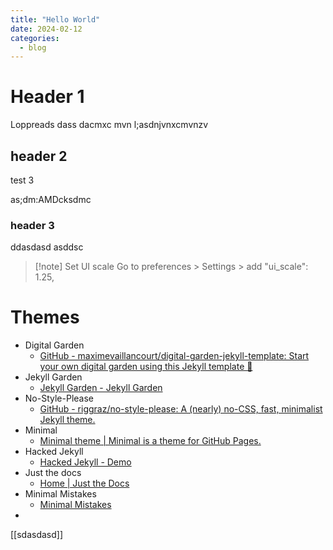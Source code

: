 ```yaml
---
title: "Hello World"
date: 2024-02-12
categories:
  - blog
---
```


# Header 1
Loppreads dass dacmxc mvn l;asdnjvnxcmvnzv


## header 2
test 3

as;dm:AMDcksdmc

### header 3

ddasdasd asddsc

> [!note] Set UI scale
> Go to preferences > Settings > add
> "ui_scale": 1.25,


# Themes
- Digital Garden
  - [GitHub - maximevaillancourt/digital-garden-jekyll-template: Start your own digital garden using this Jekyll template 🌱](https://github.com/maximevaillancourt/digital-garden-jekyll-template?tab=readme-ov-file)
- Jekyll Garden
  - [Jekyll Garden - Jekyll Garden](https://jekyll-garden.github.io/)
- No-Style-Please
  - [GitHub - riggraz/no-style-please: A (nearly) no-CSS, fast, minimalist Jekyll theme.](https://github.com/riggraz/no-style-please?tab=readme-ov-file)
- Minimal
  - [Minimal theme | Minimal is a theme for GitHub Pages.](https://pages-themes.github.io/minimal/)
- Hacked Jekyll
  - [Hacked Jekyll - Demo](https://jamstackthemes.dev/demo/theme/jekyll-hacked/)
- Just the docs
  - [Home | Just the Docs](https://just-the-docs.com/#getting-started)
- Minimal Mistakes
  - [Minimal Mistakes](https://mmistakes.github.io/minimal-mistakes/)
- 


[[sdasdasd]]
